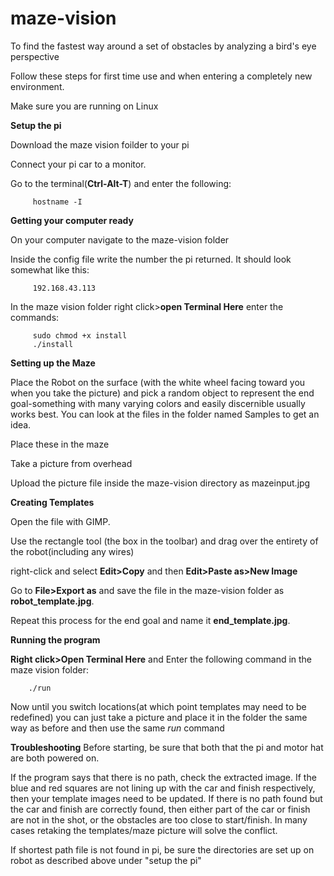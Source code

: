 # maze-vision
To find the fastest way around a set of obstacles by analyzing a bird's eye perspective

Follow these steps for first time use and when entering a completely new environment.

Make sure you are running on Linux

**Setup the pi**

Download the maze vision foilder to your pi

Connect your pi car to a monitor.

Go to the terminal(**Ctrl-Alt-T**) and enter the following:

         hostname -I

**Getting your computer ready**
         
On your computer navigate to the maze-vision folder

Inside the config file write the number the pi returned. It should look somewhat like this:

         192.168.43.113
         
In the maze vision folder right click>**open Terminal Here** enter the commands:

         sudo chmod +x install
         ./install
       
**Setting up the Maze**

Place the Robot on the surface (with the white wheel facing toward you when you take the picture) and pick a random object to represent the end goal-something with many varying colors and easily discernible usually works best. You can look at the files in the folder named Samples to get an idea. 

Place these in the maze

Take a picture from overhead

Upload the picture file inside the maze-vision directory as mazeinput.jpg

**Creating Templates**

Open the file with GIMP.

Use the rectangle tool (the box in the toolbar) and drag over the entirety of the robot(including any wires)

right-click and select **Edit>Copy** and then **Edit>Paste as>New Image**

Go to **File>Export as** and save the file in the maze-vision folder as **robot_template.jpg**.

Repeat this process for the end goal and name it **end_template.jpg**.


**Running the program**

**Right click>Open Terminal Here** and Enter the following command in the maze vision folder:
        
        ./run

Now until you switch locations(at which point templates may need to be redefined) you can just take a picture and place it in the folder the same way as before and then use the same *run* command


**Troubleshooting**
Before starting, be sure that both that the pi and motor hat are both powered on.

If the program says that there is no path, check the extracted image. If the blue and red squares are not lining up with the car and finish respectively, then your template images need to be updated. If there is no path found but the car and finish are correctly found, then either part of the car or finish are not in the shot, or the obstacles are too close to start/finish. In many cases retaking the templates/maze picture will solve the conflict.

If shortest path file is not found in pi, be sure the directories are set up on robot as described above under "setup the pi"
